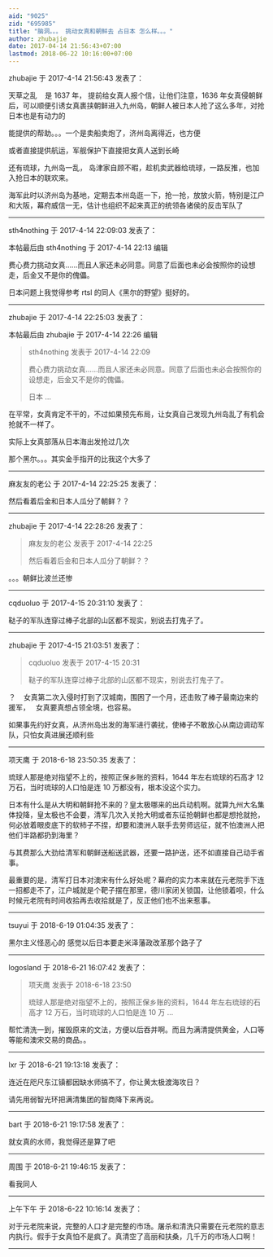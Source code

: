 ```yaml
---
aid: "9025"
zid: "695985"
title: "脑洞。。。 挑动女真和朝鲜去 占日本 怎么样。。。"
author: zhubajie
date: 2017-04-14 21:56:43+07:00
lastmod: 2018-06-22 10:16:00+07:00
---
```


zhubajie 于 2017-4-14 21:56:43 发表了：

天草之乱    是 1637 年， 提前给女真人报个信，让他们注意，1636 年女真侵朝鲜后，可以顺便引诱女真裹挟朝鲜进入九州岛，朝鲜人被日本人抢了这么多年，对抢日本也是有动力的

能提供的帮助。。。一个是卖船卖炮了，济州岛离得近，也方便

或者直接提供航运，军舰保护下直接把女真人送到长崎

还有琉球，九州岛一乱， 岛津家自顾不暇，趁机卖武器给琉球，一路反推，也加入抢日本的联欢来。

海军此时以济州岛为基地，定期去本州岛逛一下，抢一抢，放放火箭，特别是江户和大阪，幕府威信一无，估计也组织不起来真正的统领各诸侯的反击军队了

---

sth4nothing 于 2017-4-14 22:09:03 发表了：

本帖最后由 sth4nothing 于 2017-4-14 22:13 编辑

费心费力挑动女真……而且人家还未必同意。同意了后面也未必会按照你的设想走，后金又不是你的傀儡。

日本问题上我觉得参考 rtsl 的同人《黑尔的野望》挺好的。

---

zhubajie 于 2017-4-14 22:25:03 发表了：

本帖最后由 zhubajie 于 2017-4-14 22:26 编辑

> sth4nothing 发表于 2017-4-14 22:09
>
> 费心费力挑动女真……而且人家还未必同意。同意了后面也未必会按照你的设想走，后金又不是你的傀儡。
>
> 日本 ...

在平常，女真肯定不干的，不过如果预先布局，让女真自己发现九州岛乱了有机会抢就不一样了。

实际上女真部落从日本海出发抢过几次

那个黑尔。。。其实金手指开的比我这个大多了

---

麻友友的老公 于 2017-4-14 22:25:25 发表了：

然后看着后金和日本人瓜分了朝鲜？？

---

zhubajie 于 2017-4-14 22:28:26 发表了：

> 麻友友的老公 发表于 2017-4-14 22:25
>
> 然后看着后金和日本人瓜分了朝鲜？？

。。。朝鲜比波兰还惨

---

cqduoluo 于 2017-4-15 20:31:10 发表了：

鞑子的军队连穿过棒子北部的山区都不现实，别说去打鬼子了。

---

zhubajie 于 2017-4-15 21:03:51 发表了：

> cqduoluo 发表于 2017-4-15 20:31
>
> 鞑子的军队连穿过棒子北部的山区都不现实，别说去打鬼子了。

？    女真第二次入侵时打到了汉城南，围困了一个月，还击败了棒子最南边来的援军，   女真要真想占领全境，也容易。

如果事先约好女真，从济州岛出发的海军进行袭扰，使棒子不敢放心从南边调动军队，只怕女真进展还顺利些

---

项天鹰 于 2018-6-18 23:50:35 发表了：

琉球人那是绝对指望不上的，按照正保乡账的资料，1644 年左右琉球的石高才 12 万石，当时琉球的人口怕是连 10 万都没有，根本没这个实力。

日本有什么是从大明和朝鲜抢不来的？皇太极哪来的出兵动机啊。就算九州大名集体投降，皇太极也不会要，清军几次入关抢大明或者东征抢朝鲜也都是想抢就抢，何必放着眼皮底下的软柿子不捏，却要和澳洲人联手去劳师远征，就不怕澳洲人把他们半路都扔到海里？

与其费那么大劲给清军和朝鲜送船送武器，还要一路护送，还不如直接自己动手省事。

最重要的是，清军打日本对澳宋有什么好处呢？幕府的实力本来就在元老院手下连一招都走不了，江户城就是个靶子摆在那里，德川家闭关锁国，让他锁着呗，什么时候元老院有时间收拾再去收拾就是了，反正他们也不出来惹事。

---

tsuyui 于 2018-6-19 01:04:35 发表了：

黑尔主义怪恶心的 感觉以后日本要走米泽藩政改革那个路子了

---

logosland 于 2018-6-21 16:07:42 发表了：

> 项天鹰 发表于 2018-6-18 23:50
>
> 琉球人那是绝对指望不上的，按照正保乡账的资料，1644 年左右琉球的石高才 12 万石，当时琉球的人口怕是连 10 万 ...

帮忙清洗一到，摧毁原来的文法，方便以后吞并啊。而且为满清提供黄金，人口等等能和澳宋交易的商品。。

---

lxr 于 2018-6-21 19:13:18 发表了：

连近在咫尺东江镇都因缺水师搞不了，你让黄太极渡海攻日？

请先用弱智光环把满清集团的智商降下来再说。

---

bart 于 2018-6-21 19:17:58 发表了：

就女真的水师，我觉得还是算了吧

---

周围 于 2018-6-21 19:46:15 发表了：

看我同人

---

上午下午 于 2018-6-22 10:16:14 发表了：

对于元老院来说，完整的人口才是完整的市场。屠杀和清洗只需要在元老院的意志内执行。假手于女真怕不是疯了。真清空了高丽和扶桑，几千万的市场人口啊！

---
